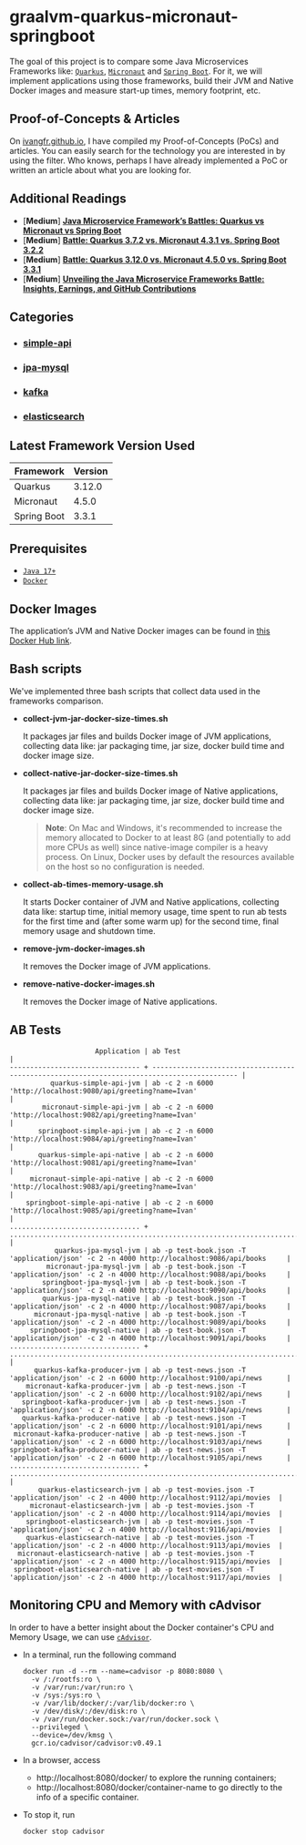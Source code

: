 # graalvm-quarkus-micronaut-springboot

The goal of this project is to compare some Java Microservices Frameworks like: [`Quarkus`](https://quarkus.io/), [`Micronaut`](https://micronaut.io/) and [`Spring Boot`](https://docs.spring.io/spring-boot/index.html). For it, we will implement applications using those frameworks, build their JVM and Native Docker images and measure start-up times, memory footprint, etc.

## Proof-of-Concepts & Articles

On [ivangfr.github.io](https://ivangfr.github.io), I have compiled my Proof-of-Concepts (PoCs) and articles. You can easily search for the technology you are interested in by using the filter. Who knows, perhaps I have already implemented a PoC or written an article about what you are looking for.

## Additional Readings

- \[**Medium**\] [**Java Microservice Framework’s Battles: Quarkus vs Micronaut vs Spring Boot**](https://medium.com/@ivangfr/java-microservice-frameworks-battles-quarkus-vs-micronaut-vs-spring-boot-2321dc5712ae)
- \[**Medium**\] [**Battle: Quarkus 3.7.2 vs. Micronaut 4.3.1 vs. Spring Boot 3.2.2**](https://medium.com/@ivangfr/battle-quarkus-3-7-2-vs-micronaut-4-3-1-vs-spring-boot-3-2-2-8d6765e15e45)
- \[**Medium**\] [**Battle: Quarkus 3.12.0 vs. Micronaut 4.5.0 vs. Spring Boot 3.3.1**](https://medium.com/@ivangfr/battle-quarkus-3-12-0-vs-micronaut-4-5-0-vs-spring-boot-3-3-1-b9a4424fc52f)
- \[**Medium**\] [**Unveiling the Java Microservice Frameworks Battle: Insights, Earnings, and GitHub Contributions**](https://medium.com/@ivangfr/unveiling-the-java-microservice-frameworks-battle-insights-earnings-and-github-contributions-6540cd0a0a1a)

## Categories

- ### [simple-api](https://github.com/ivangfr/graalvm-quarkus-micronaut-springboot/tree/master/simple-api#graalvm-quarkus-micronaut-springboot)
- ### [jpa-mysql](https://github.com/ivangfr/graalvm-quarkus-micronaut-springboot/tree/master/jpa-mysql#graalvm-quarkus-micronaut-springboot)
- ### [kafka](https://github.com/ivangfr/graalvm-quarkus-micronaut-springboot/tree/master/kafka#graalvm-quarkus-micronaut-springboot)
- ### [elasticsearch](https://github.com/ivangfr/graalvm-quarkus-micronaut-springboot/tree/master/elasticsearch#graalvm-quarkus-micronaut-springboot)

## Latest Framework Version Used

| Framework   | Version |
|-------------|---------|
| Quarkus     | 3.12.0  |
| Micronaut   | 4.5.0   |
| Spring Boot | 3.3.1   |

## Prerequisites

- [`Java 17+`](https://www.oracle.com/java/technologies/downloads/#java17)
- [`Docker`](https://www.docker.com/)

## Docker Images

The application’s JVM and Native Docker images can be found in [this Docker Hub link](https://hub.docker.com/search?q=ivanfranchin).

## Bash scripts

We've implemented three bash scripts that collect data used in the frameworks comparison.

- **collect-jvm-jar-docker-size-times.sh**
  
  It packages jar files and builds Docker image of JVM applications, collecting data like: jar packaging time, jar size, docker build time and docker image size.

- **collect-native-jar-docker-size-times.sh**

  It packages jar files and builds Docker image of Native applications, collecting data like: jar packaging time, jar size, docker build time and docker image size.
  
  > **Note**: On Mac and Windows, it's recommended to increase the memory allocated to Docker to at least 8G (and potentially to add more CPUs as well) since native-image compiler is a heavy process. On Linux, Docker uses by default the resources available on the host so no configuration is needed.

- **collect-ab-times-memory-usage.sh**

  It starts Docker container of JVM and Native applications, collecting data like: startup time, initial memory usage, time spent to run ab tests for the first time and (after some warm up) for the second time, final memory usage and shutdown time.

- **remove-jvm-docker-images.sh**

  It removes the Docker image of JVM applications.

- **remove-native-docker-images.sh**

  It removes the Docker image of Native applications.

## AB Tests

  ```
                       Application | ab Test                                                                                     |
  -------------------------------- + ------------------------------------------------------------------------------------------- |
            quarkus-simple-api-jvm | ab -c 2 -n 6000 'http://localhost:9080/api/greeting?name=Ivan'                              |
          micronaut-simple-api-jvm | ab -c 2 -n 6000 'http://localhost:9082/api/greeting?name=Ivan'                              |
         springboot-simple-api-jvm | ab -c 2 -n 6000 'http://localhost:9084/api/greeting?name=Ivan'                              |
         quarkus-simple-api-native | ab -c 2 -n 6000 'http://localhost:9081/api/greeting?name=Ivan'                              |
       micronaut-simple-api-native | ab -c 2 -n 6000 'http://localhost:9083/api/greeting?name=Ivan'                              |
      springboot-simple-api-native | ab -c 2 -n 6000 'http://localhost:9085/api/greeting?name=Ivan'                              |
  ................................ + ........................................................................................... |
             quarkus-jpa-mysql-jvm | ab -p test-book.json -T 'application/json' -c 2 -n 4000 http://localhost:9086/api/books     |
           micronaut-jpa-mysql-jvm | ab -p test-book.json -T 'application/json' -c 2 -n 4000 http://localhost:9088/api/books     |
          springboot-jpa-mysql-jvm | ab -p test-book.json -T 'application/json' -c 2 -n 4000 http://localhost:9090/api/books     |
          quarkus-jpa-mysql-native | ab -p test-book.json -T 'application/json' -c 2 -n 4000 http://localhost:9087/api/books     |
        micronaut-jpa-mysql-native | ab -p test-book.json -T 'application/json' -c 2 -n 4000 http://localhost:9089/api/books     |
       springboot-jpa-mysql-native | ab -p test-book.json -T 'application/json' -c 2 -n 4000 http://localhost:9091/api/books     |
  ................................ + ........................................................................................... |
        quarkus-kafka-producer-jvm | ab -p test-news.json -T 'application/json' -c 2 -n 6000 http://localhost:9100/api/news      |
      micronaut-kafka-producer-jvm | ab -p test-news.json -T 'application/json' -c 2 -n 6000 http://localhost:9102/api/news      |
     springboot-kafka-producer-jvm | ab -p test-news.json -T 'application/json' -c 2 -n 6000 http://localhost:9104/api/news      |
     quarkus-kafka-producer-native | ab -p test-news.json -T 'application/json' -c 2 -n 6000 http://localhost:9101/api/news      |
   micronaut-kafka-producer-native | ab -p test-news.json -T 'application/json' -c 2 -n 6000 http://localhost:9103/api/news      |
  springboot-kafka-producer-native | ab -p test-news.json -T 'application/json' -c 2 -n 6000 http://localhost:9105/api/news      |
  ................................ + ........................................................................................... |
         quarkus-elasticsearch-jvm | ab -p test-movies.json -T 'application/json' -c 2 -n 4000 http://localhost:9112/api/movies  |
       micronaut-elasticsearch-jvm | ab -p test-movies.json -T 'application/json' -c 2 -n 4000 http://localhost:9114/api/movies  |
      springboot-elasticsearch-jvm | ab -p test-movies.json -T 'application/json' -c 2 -n 4000 http://localhost:9116/api/movies  |
      quarkus-elasticsearch-native | ab -p test-movies.json -T 'application/json' -c 2 -n 4000 http://localhost:9113/api/movies  |
    micronaut-elasticsearch-native | ab -p test-movies.json -T 'application/json' -c 2 -n 4000 http://localhost:9115/api/movies  |
   springboot-elasticsearch-native | ab -p test-movies.json -T 'application/json' -c 2 -n 4000 http://localhost:9117/api/movies  |
  ```

## Monitoring CPU and Memory with cAdvisor

In order to have a better insight about the Docker container's CPU and Memory Usage, we can use [`cAdvisor`](https://github.com/google/cadvisor).

- In a terminal, run the following command
  ```
  docker run -d --rm --name=cadvisor -p 8080:8080 \
    -v /:/rootfs:ro \
    -v /var/run:/var/run:ro \
    -v /sys:/sys:ro \
    -v /var/lib/docker/:/var/lib/docker:ro \
    -v /dev/disk/:/dev/disk:ro \
    -v /var/run/docker.sock:/var/run/docker.sock \
    --privileged \
    --device=/dev/kmsg \
    gcr.io/cadvisor/cadvisor:v0.49.1
  ```

- In a browser, access
  - http://localhost:8080/docker/ to explore the running containers;
  - http://localhost:8080/docker/container-name to go directly to the info of a specific container.

- To stop it, run
  ```
  docker stop cadvisor
  ```